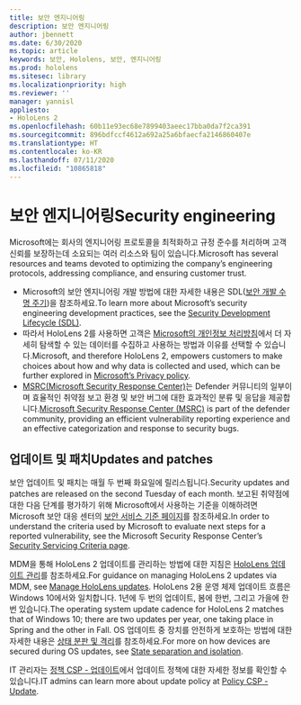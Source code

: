 ```yaml
---
title: 보안 엔지니어링
description: 보안 엔지니어링
author: jbennett
ms.date: 6/30/2020
ms.topic: article
keywords: 보안, Hololens, 보안, 엔지니어링
ms.prod: hololens
ms.sitesec: library
ms.localizationpriority: high
ms.reviewer: ''
manager: yannisl
appliesto:
- HoloLens 2
ms.openlocfilehash: 60b11e93ec68e7899403aeec17bba0da7f2ca391
ms.sourcegitcommit: 896bdfccf4612a692a25a6bfaecfa2146860407e
ms.translationtype: HT
ms.contentlocale: ko-KR
ms.lasthandoff: 07/11/2020
ms.locfileid: "10865818"
---
```

# <span data-ttu-id="d1d2f-104">보안 엔지니어링</span><span class="sxs-lookup"><span data-stu-id="d1d2f-104">Security engineering</span></span>

<span data-ttu-id="d1d2f-105">Microsoft에는 회사의 엔지니어링 프로토콜을 최적화하고 규정 준수를 처리하며 고객 신뢰를 보장하는데 소요되는 여러 리소스와 팀이 있습니다.</span><span class="sxs-lookup"><span data-stu-id="d1d2f-105">Microsoft has several resources and teams devoted to optimizing the company’s engineering protocols, addressing compliance, and ensuring customer trust.</span></span> 

  * <span data-ttu-id="d1d2f-106">Microsoft의 보안 엔지니어링 개발 방법에 대한 자세한 내용은 SDL([보안 개발 수명 주기](https://www.microsoft.com/securityengineering/sdl))을 참조하세요.</span><span class="sxs-lookup"><span data-stu-id="d1d2f-106">To learn more about Microsoft’s security engineering development practices, see the [Security Development Lifecycle (SDL)](https://www.microsoft.com/securityengineering/sdl).</span></span>
  * <span data-ttu-id="d1d2f-107">따라서 HoloLens 2를 사용하면 고객은 [Microsoft의 개인정보 처리방침](https://privacy.microsoft.com/)에서 더 자세히 탐색할 수 있는 데이터를 수집하고 사용하는 방법과 이유를 선택할 수 있습니다.</span><span class="sxs-lookup"><span data-stu-id="d1d2f-107">Microsoft, and therefore HoloLens 2, empowers customers to make choices about how and why data is collected and used, which can be further explored in [Microsoft’s Privacy policy](https://privacy.microsoft.com/).</span></span> 
  * <span data-ttu-id="d1d2f-108">[MSRC(Microsoft Security Response Center)](https://www.microsoft.com/msrc)는 Defender 커뮤니티의 일부이며 효율적인 취약점 보고 환경 및 보안 버그에 대한 효과적인 분류 및 응답을 제공합니다.</span><span class="sxs-lookup"><span data-stu-id="d1d2f-108">[Microsoft Security Response Center (MSRC)](https://www.microsoft.com/msrc) is part of the defender community, providing an efficient vulnerability reporting experience and an effective categorization and response to security bugs.</span></span> 

## <span data-ttu-id="d1d2f-109">업데이트 및 패치</span><span class="sxs-lookup"><span data-stu-id="d1d2f-109">Updates and patches</span></span>

<span data-ttu-id="d1d2f-110">보안 업데이트 및 패치는 매월 두 번째 화요일에 릴리스됩니다.</span><span class="sxs-lookup"><span data-stu-id="d1d2f-110">Security updates and patches are released on the second Tuesday of each month.</span></span> <span data-ttu-id="d1d2f-111">보고된 취약점에 대한 다음 단계를 평가하기 위해 Microsoft에서 사용하는 기준을 이해하려면 Microsoft 보안 대응 센터의 [보안 서비스 기준 페이지](https://www.microsoft.com/msrc/windows-security-servicing-criteria)를 참조하세요.</span><span class="sxs-lookup"><span data-stu-id="d1d2f-111">In order to understand the criteria used by Microsoft to evaluate next steps for a reported vulnerability, see the Microsoft Security Response Center’s [Security Servicing Criteria page](https://www.microsoft.com/msrc/windows-security-servicing-criteria).</span></span> 

<span data-ttu-id="d1d2f-112">MDM을 통해 HoloLens 2 업데이트를 관리하는 방법에 대한 지침은 [HoloLens 업데이트 관리](https://docs.microsoft.com/hololens/hololens-updates)를 참조하세요.</span><span class="sxs-lookup"><span data-stu-id="d1d2f-112">For guidance on managing HoloLens 2 updates via MDM, see [Manage HoloLens updates](https://docs.microsoft.com/hololens/hololens-updates).</span></span> <span data-ttu-id="d1d2f-113">HoloLens 2용 운영 체제 업데이트 흐름은 Windows 10에서와 일치합니다. 1년에 두 번의 업데이트, 봄에 한번, 그리고 가을에 한번 있습니다.</span><span class="sxs-lookup"><span data-stu-id="d1d2f-113">The operating system update cadence for HoloLens 2 matches that of Windows 10; there are two updates per year, one taking place in Spring and the other in Fall.</span></span> <span data-ttu-id="d1d2f-114">OS 업데이트 중 장치를 안전하게 보호하는 방법에 대한 자세한 내용은 [상태 분판 및 격리](security-state-separation-isolation.md)를 참조하세요.</span><span class="sxs-lookup"><span data-stu-id="d1d2f-114">For more on how devices are secured during OS updates, see [State separation and isolation](security-state-separation-isolation.md).</span></span> 

<span data-ttu-id="d1d2f-115">IT 관리자는 [정책 CSP - 업데이트](https://docs.microsoft.com/windows/client-management/mdm/policy-csp-update)에서 업데이트 정책에 대한 자세한 정보를 확인할 수 있습니다.</span><span class="sxs-lookup"><span data-stu-id="d1d2f-115">IT admins can learn more about update policy at [Policy CSP - Update](https://docs.microsoft.com/windows/client-management/mdm/policy-csp-update).</span></span> 
